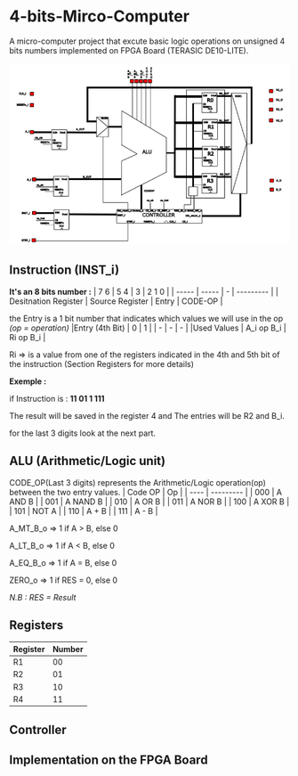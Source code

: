 # 4-bits-Mirco-Computer
A micro-computer project that excute basic logic operations on unsigned 4 bits numbers implemented on FPGA Board (TERASIC DE10-LITE).

![Computer Architecture](Project_Architecture.png)

## Instruction (INST_i)

**It's an 8 bits number :**
| 7  6 | 5  4 | 3 | 2  1  0 |
| ----- | ----- | - | --------- |
| Desitnation Register |  Source Register | Entry | CODE-OP |

the Entry is a 1 bit number that indicates which values we will use in the op _(op = operation)_
|Entry (4th Bit) | 0 | 1 |
| - | - | - |
|Used Values | A_i op B_i | Ri op B_i |

Ri => is a value from one of the registers indicated in the 4th and 5th bit of the instruction (Section Registers for more details)

**Exemple :**

if Instruction is : **11 01 1 111**

The result will be saved in the register 4 and The entries will be R2 and B_i.

for the last 3 digits look at the next part.

## ALU (Arithmetic/Logic unit)

CODE_OP(Last 3 digits) represents the Arithmetic/Logic operation(op) between the two entry values.
| Code OP | Op |
| ---- | --------- |
| 000  |  A AND B  |
| 001  |  A NAND B |
| 010  |  A OR B   |
| 011  |  A NOR B  |
| 100  |  A XOR B  |
| 101  |  NOT A    |
| 110  |  A + B    |
| 111  |  A - B    |

A_MT_B_o => 1 if A > B, else 0

A_LT_B_o => 1 if A < B, else 0

A_EQ_B_o => 1 if A = B, else 0

ZERO_o => 1 if RES = 0, else 0

_N.B : RES = Result_


## Registers

| Register| Number |
| ------------- | ------------- |
| R1  |  00  |
| R2  |  01  |
| R3  |  10  |
| R4  |  11  |

## Controller

## Implementation on the FPGA Board

